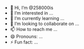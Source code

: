 - 👋 Hi, I’m @258000is
- 👀 I’m interested in ...
- 🌱 I’m currently learning ...
- 💞️ I’m looking to collaborate on ...
- 📫 How to reach me ...
- 😄 Pronouns: ...
- ⚡ Fun fact: ...

<!---
258000is/258000is is a ✨ special ✨ repository because its `README.md` (this file) appears on your GitHub profile.
You can click the Preview link to take a look at your changes.
--->
